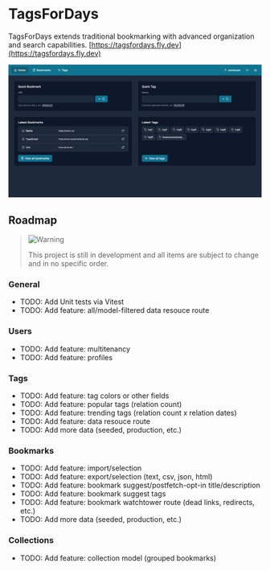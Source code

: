 # TagsForDays

TagsForDays extends traditional bookmarking with advanced organization and search capabilities. [https://tagsfordays.fly.dev](https://tagsfordays.fly.dev)

![Screenshot of the homepage](./public/favicons/opengraph-image.png)

## Roadmap

> <picture>
>   <source media="(prefers-color-scheme: light)" srcset="https://raw.githubusercontent.com/Mqxx/GitHub-Markdown/main/blockquotes/badge/light-theme/warning.svg">
>   <img alt="Warning" src="https://raw.githubusercontent.com/Mqxx/GitHub-Markdown/main/blockquotes/badge/dark-theme/warning.svg">
> </picture><br>
>
> This project is still in development and all items are subject to change and in no specific order.

### General

- TODO: Add Unit tests via Vitest
- TODO: Add feature: all/model-filtered data resouce route

### Users

- TODO: Add feature: multitenancy
- TODO: Add feature: profiles

### Tags

- TODO: Add feature: tag colors or other fields
- TODO: Add feature: popular tags (relation count)
- TODO: Add feature: trending tags (relation count x relation dates)
- TODO: Add feature: data resouce route
- TODO: Add more data (seeded, production, etc.)

### Bookmarks

- TODO: Add feature: import/selection
- TODO: Add feature: export/selection (text, csv, json, html)
- TODO: Add feature: bookmark suggest/postfetch-opt-in title/description
- TODO: Add feature: bookmark suggest tags
- TODO: Add feature: bookmark watchtower route (dead links, redirects, etc.)
- TODO: Add more data (seeded, production, etc.)

### Collections

- TODO: Add feature: collection model (grouped bookmarks)
